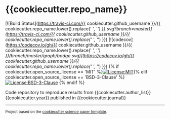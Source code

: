 {{cookiecutter.repo_name}}
==============================
[![Build Status](https://travis-ci.com/{{ cookiecutter.github_username }}/{{ cookiecutter.repo_name.lower().replace(' ', '_') }}.svg?branch=master)](https://travis-ci.com/{{ cookiecutter.github_username }}/{{ cookiecutter.repo_name.lower().replace(' ', '_') }})
[![codecov](https://codecov.io/gh/{{ cookiecutter.github_username }}/{{ cookiecutter.repo_name.lower().replace(' ', '_') }}/branch/master/graph/badge.svg)](https://codecov.io/gh/{{ cookiecutter.github_username }}/{{ cookiecutter.repo_name.lower().replace(' ', '_') }})
{% if cookiecutter.open_source_license == 'MIT' %}[![License:MIT](https://img.shields.io/badge/License-MIT-lightgray.svg?style=flt-square)](https://opensource.org/licenses/MIT){% elif cookiecutter.open_source_license == 'BSD-3-Clause' %}[![License:BSD-3-Clause](https://img.shields.io/badge/License-BSD%203--Clause-lightgray.svg?style=flt-square)](https://opensource.org/licenses/BSD-3-Clause)
{% endif %}

Code repository to reproduce results from {{cookiecutter.author_list}} {{cookiecutter.year}} published in {{cookiecutter.journal}}

--------

<p><small>Project based on the <a target="_blank" href="https://github.com/jbusecke/cookiecutter-science-paper">cookiecutter science paper template</a>.</small></p>
